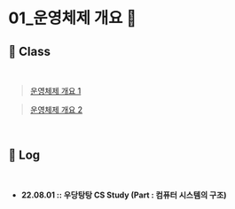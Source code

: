 # 01_운영체제 개요 :book:

## :school: Class 

​     

> [운영체제 개요 1](http://www.kocw.net/home/cview.do?lid=248a533dda95d005)

> [운영체제 개요 2](http://www.kocw.net/home/cview.do?lid=248a533dda95d005)

​       

## :pencil: Log 

​     

- **22.08.01 :: 우당탕탕 CS Study (Part : 컴퓨터 시스템의 구조)** 